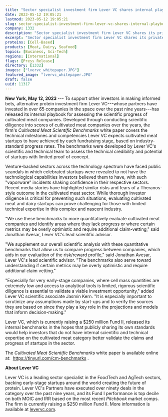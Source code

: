 ```yaml
---
title: "Sector specialist investment firm Lever VC shares internal playbook for benchmarking scientific progress of cultivated meat startups"
date: 2023-05-12 19:05:21
lastmod: 2023-05-12 19:05:21
slug: sector-specialist-investment-firm-lever-vc-shares-internal-playbook-benchmarking
company: 1332
description: "Sector specialist investment firm Lever VC shares its private internal playbook for benchmarking the scientific progress of cultivated meat and dairy startups"
excerpt: "Sector specialist investment firm Lever VC shares its private internal playbook for benchmarking the scientific progress of cultivated meat and dairy startups"
proteins: [Cell-Based]
products: [Meat, Dairy, Seafood]
topics: [Business, Sci-Tech]
regions: [International]
flags: [Press Release]
directory: [1332]
images: ["lvervc_whitepaper.JPG"]
featured_image: "lvervc_whitepaper.JPG"
draft: false
uuid: 11317
---
```

**New York, May 12, 2023** --- To support other investors in making
informed bets, alternative protein investment firm Lever VC---whose
partners have invested in over 65 companies in the space over the past
nine years---has released its internal playbook for assessing the
scientific progress of cultivated meat companies. Developed through
conducting scientific diligence into scores of cultivated meat companies
over the years, the firm's *Cultivated Meat Scientific Benchmarks* white
paper covers the technical milestones and competencies Lever VC expects
cultivated meat startups to have achieved by each fundraising stage,
based on industry-standard progress rates. The benchmarks were developed
by Lever VC's scientific and technical team to assess the technical
credibility and potential of startups with limited proof of concept.

Venture-backed sectors across the technology spectrum have faced public
scandals in which celebrated startups were revealed to not have the
technological capabilities investors believed them to have, with such
"vaporware" incidents shaking confidence in their respective sectors.
Recent media stories have highlighted similar risks and fears of a
Theranos-style outcome in the cultivated meat sector. While thorough
investor diligence is critical for preventing such situations,
evaluating cultivated meat and dairy startups can prove challenging for
those with limited technical expertise in this complex and nascent
industry.

\"We use these benchmarks to more quantitatively evaluate cultivated
meat companies and identify areas where they lack progress or where
certain metrics may be overly optimistic and require additional
claim-vetting,\" said Jonathan Avesar, Lever VC\'s lead scientific
advisor.

\"We supplement our overall scientific analysis with these quantitative
benchmarks that allow us to compare progress between companies, which
aids in our evaluation of the risk/reward profile," said Jonathan
Avesar, Lever VC\'s lead scientific advisor. "The benchmarks also serve
toward understanding if certain metrics may be overly optimistic and
require additional claim vetting.\"

"Especially for very early-stage companies, where cell mass quantities
are extremely low and access to analytical tools is limited, rigorous
scientific diligence is essential to validate a viable investment
opportunity," added Lever VC scientific associate Jasmin Kern. "It is
especially important to scrutinize any assumptions made by start-ups and
to verify the sources they are based on since they play a key role in
the projections and models that inform decision-making."

Lever VC, which is currently raising a \$250 million Fund II, released
its internal benchmarks in the hopes that publicly sharing its own
standards would help investors that do not have internal scientific and
technical expertise on the cultivated meat category better validate the
claims and progress of startups in the sector.

The *Cultivated Meat Scientific Benchmarks* white paper is available
online at:  <https://tinyurl.com/cm-benchmarks> .

**About Lever VC**

Lever VC is a leading sector specialist in the FoodTech and AgTech
sectors, backing early-stage startups around the world creating the
future of protein. Lever VC's Partners have executed over ninety deals
in the category over the past nine years, and its Fund I performance is
top decile on both MOIC and IRR based on the most recent *Pitchbook*
market comps. The firm is currently raising a \$250 million Fund II.
More information is available at [levervc.com](http://levervc.com).
